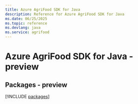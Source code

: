 ```yaml
---
title: Azure AgriFood SDK for Java
description: Reference for Azure AgriFood SDK for Java
ms.date: 06/25/2025
ms.topic: reference
ms.devlang: java
ms.service: agrifood
---
```

# Azure AgriFood SDK for Java - preview
## Packages - preview
[!INCLUDE [packages](agrifood-index.md)]